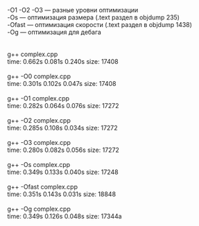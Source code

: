 -O1 -O2 -O3 — разные уровни оптимизации<br/>
-Os — оптимизация размера (.text раздел в objdump 235)<br/>
-Ofast — оптимизация скорости (.text раздел в objdump 1438)<br/>
-Og — оптимизация для дебага<br/>
<br/>
<br/>
g++ complex.cpp<br/>
time: 0.662s 0.081s 0.240s size: 17408<br/>
<br/>
g++ -O0 complex.cpp<br/>
time: 0.301s 0.102s 0.047s size: 17408<br/>
<br/>
g++ -O1 complex.cpp<br/>
time: 0.282s 0.064s 0.076s size: 17272<br/>
<br/>
g++ -O2 complex.cpp<br/>
time: 0.285s 0.108s 0.034s size: 17272<br/>
<br/>
g++ -O3 complex.cpp<br/>
time: 0.280s 0.082s 0.056s size: 17272<br/>
<br/>
g++ -Os complex.cpp<br/>
time: 0.349s 0.133s 0.040s size: 17248<br/>
<br/>
g++ -Ofast complex.cpp<br/>
time: 0.351s 0.143s 0.031s size: 18848<br/>
<br/>
g++ -Og complex.cpp<br/>
time: 0.349s 0.126s 0.048s size: 17344a<br/>

